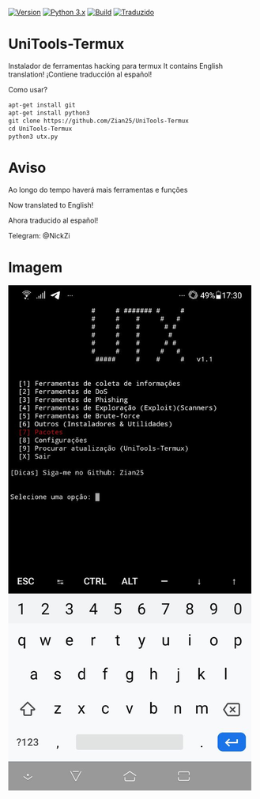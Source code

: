 [![Version](https://img.shields.io/badge/UniTools--Termux-V%201.1-red.svg)]()
[![Python 3.x](https://img.shields.io/badge/Python-3.x-blue.svg)]()
[![Build](https://img.shields.io/badge/Compativel-Termux-brightgreen.svg)]()
[![Traduzido](https://img.shields.io/badge/Translated%20to%3A-3%20Languages-blue.svg)]()



# UniTools-Termux
Instalador de ferramentas hacking para termux 
It contains English translation!
¡Contiene traducción al español!

Como usar?


```
apt-get install git
apt-get install python3
git clone https://github.com/Zian25/UniTools-Termux
cd UniTools-Termux
python3 utx.py
```

# Aviso
Ao longo do tempo haverá mais ferramentas e funções


Now translated to English!


Ahora traducido al español!


Telegram: @NickZi



# Imagem
<img src="modulos/utx.jpg">


